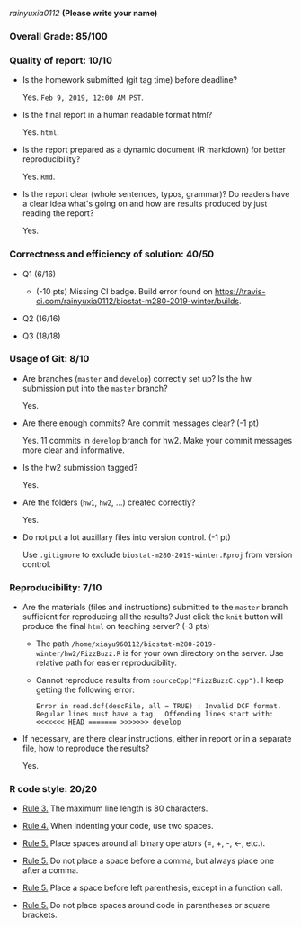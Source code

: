 *rainyuxia0112* **(Please write your name)**

### Overall Grade: 85/100

### Quality of report: 10/10

* Is the homework submitted (git tag time) before deadline?  

	Yes. `Feb 9, 2019, 12:00 AM PST`.

* Is the final report in a human readable format html? 

	Yes. `html`.

* Is the report prepared as a dynamic document (R markdown) for better reproducibility? 

	Yes. `Rmd`.

* Is the report clear (whole sentences, typos, grammar)? Do readers have a clear idea what's going on and how are results produced by just reading the report? 

	Yes. 

 
### Correctness and efficiency of solution: 40/50 

* Q1 (6/16)

	- (-10 pts) Missing CI badge. Build error found on https://travis-ci.com/rainyuxia0112/biostat-m280-2019-winter/builds. 

* Q2  (16/16)


* Q3 (18/18)

	
### Usage of Git: 8/10

* Are branches (`master` and `develop`) correctly set up? Is the hw submission put into the `master` branch?

	Yes.

* Are there enough commits? Are commit messages clear? (-1 pt) 

	Yes. 11 commits in `develop` branch for hw2. Make your commit messages more clear and informative. 

* Is the hw2 submission tagged? 

	Yes. 

* Are the folders (`hw1`, `hw2`, ...) created correctly? 

	Yes.


* Do not put a lot auxillary files into version control.  (-1 pt)

	Use `.gitignore` to exclude `biostat-m280-2019-winter.Rproj` from version control. 
		
### Reproducibility: 7/10

-   Are the materials (files and instructions) submitted to the `master` branch sufficient for reproducing all the results? Just click the `knit` button will produce the final `html` on teaching server? (-3 pts)

    - The path `/home/xiayu960112/biostat-m280-2019-winter/hw2/FizzBuzz.R` is for your own directory on the server. Use relative path for easier reproducibility. 
    - Cannot reproduce results from `sourceCpp("FizzBuzzC.cpp")`. I keep getting the following error:
  
  	  ```
  	  Error in read.dcf(descFile, all = TRUE) : Invalid DCF format. Regular lines must have a tag.  Offending lines start with: <<<<<<< HEAD ======= >>>>>>> develop
  	  ```

-   If necessary, are there clear instructions, either in report or in a separate file, how to reproduce the results?

    Yes.

### R code style: 20/20

-   [Rule 3.](https://google.github.io/styleguide/Rguide.xml#linelength) The maximum line length is 80 characters. 


-   [Rule 4.](https://google.github.io/styleguide/Rguide.xml#indentation) When indenting your code, use two spaces.

-   [Rule 5.](https://google.github.io/styleguide/Rguide.xml#spacing) Place spaces around all binary operators (=, +, -, &lt;-, etc.).

-   [Rule 5.](https://google.github.io/styleguide/Rguide.xml#spacing) Do not place a space before a comma, but always place one after a comma. 

-   [Rule 5.](https://google.github.io/styleguide/Rguide.xml#spacing) Place a space before left parenthesis, except in a function call.

-   [Rule 5.](https://google.github.io/styleguide/Rguide.xml#spacing) Do not place spaces around code in parentheses or square brackets.
